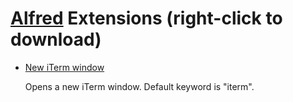 # [Alfred](http://alfredapp.com/) Extensions (right-click to download)

* [New iTerm window](https://github.com/cpoirier/tools/raw/master/iterm/New%20iTerm%20window.alfredextension)
  
    Opens a new iTerm window. Default keyword is "iterm".
